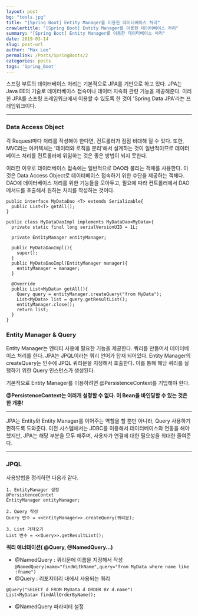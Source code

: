 ```yaml
---
layout: post
bg: "tools.jpg"
title: "[Spring Boot] Entity Manager를 이용한 데이터베이스 처리"
crawlertitle: "[Spring Boot] Entity Manager를 이용한 데이터베이스 처리"
summary: "[Spring Boot] Entity Manager를 이용한 데이터베이스 처리"
date: 2019-03-14
slug: post-url
author: "Max Lee"
permalink: /Posts/SpringBoots/2
categories: posts
tags: 'Spring_Boot'
---
```


스프링 부트의 데이터베이스 처리는 기본적으로 JPA를 기반으로 하고 있다. JPA는 Java EE의 기술로 데이터베이스 접속이나 데이터 지속화 관련 기능을 제공해준다.
이러한 JPA를 스프링 프레임워크에서 이용할 수 있도록 한 것이 'Spring Data JPA'라는 프레임워크이다.

---
### Data Access Object
각 Request마다 처리를 작성해야 한다면, 컨트롤러가 점점 비대해 질 수 있다. 또한, MVC라는 아키텍처는 '데이터와 로직을 분리'해서 설계하는 것이 
일반적이므로 데이터베이스 처리를 컨트롤러에 위임하는 것은 좋은 방법이 되지 못한다.

이러한 이유로 데이터베이스 접속에는 일반적으로 DAO라 불리는 객체를 사용한다. 이것은 Data Access Object로 데이터베이스 접속하기 위한 수단을 제공하는 객체다.
DAO에 데이터베이스 처리를 위한 기능들을 모아두고, 필요에 따라 컨트롤러에서 DAO 메서드를 호출해서 원하는 처리를 작성하는 것이다.

```
public interface MyDataDao <T> extends Serializable{
  public List<T> getAll();
}

public class MyDataDaoImpl implements MyDataDao<MyData>{
  private static final long serialVersionUID = 1L;
  
  private EntityManager entityManager;
  
  public MyDataDaoImpl(){
    super();
  }
  public MyDataDaoImpl(EntityManager manager){
    entityManager = manager;
  }
  
  @Override
  public List<MyData> getAll(){
    Query query = entityManager.createQuery("from MyData");
    List<MyData> list = query.getResultList();
    entityManager.close();
    return list;
  }
}
```

### Entity Manager & Query
Entity Manager는 엔티티 사용에 필요한 기능을 제공한다. 쿼리를 만들어서 데이터베이스 처리를 한다. 
JPA는 JPQL이라는 쿼리 언어가 탑재 되어있다.
Entity Manager의 createQuery는 인수에 JPQL 쿼리문을 지정해서 호출한다. 이를 통해 해당 쿼리를 실행하기 위한 Query 인스턴스가 생성된다.

기본적으로 Entity Manager를 이용하려면 @PersistenceContext를 기입해야 한다.

**@PersistenceContext는 여러개 설정할 수 없다. 이 Bean을 바인딩할 수 있는 것은 한 개뿐!**

---
JPA는 Entity와 Entity Manager를 이어주는 역할을 할 뿐만 아니라, Query 사용하기 편하도록 도와준다. 이전 시스템에서는 JDBC를 이용해서 데이터베이스와
연동을 해야했지만, JPA는 해당 부분을 모두 해주며, 사용자가 연결에 대한 필요성을 최대한 줄여준다.


---
### JPQL
사용방법을 정리하면 다음과 같다.
```
1. EntityManager 설정
@PersistenceContxt
EntityManager entityManager;

2. Query 작성
Query 변수 = <<EntityManager>>.createQuery(쿼리문);
  
3. List 가져오기
List 변수 = <<Query>>.getResultList();
```

**쿼리 애너테이션( @Query, @NamedQuery...)**
- @NamedQuery : 쿼리문에 이름을 지정해서 작성
`@NamedQuery(name="findWithName",query="from MyData where name like :fname")`
- @Query : 리포지터리 내에서 사용되는 쿼리
```
@Query("SELECT d FROM MyData d ORDER BY d.name")
List<MyData> findAllOrderByName();
```
- @NamedQuery 파라미터 설정
```
